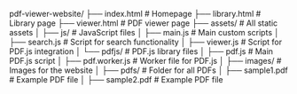 pdf-viewer-website/
├── index.html             # Homepage
├── library.html           # Library page
├── viewer.html            # PDF viewer page
├── assets/                # All static assets
│   ├── js/                # JavaScript files
│       ├── main.js        # Main custom scripts
│       ├── search.js      # Script for search functionality
│       ├── viewer.js      # Script for PDF.js integration
│       └── pdfjs/         # PDF.js library files
│           ├── pdf.js     # Main PDF.js script
│           ├── pdf.worker.js # Worker file for PDF.js
│   ├── images/            # Images for the website
│   ├── pdfs/              # Folder for all PDFs
│       ├── sample1.pdf    # Example PDF file
│       ├── sample2.pdf    # Example PDF file
